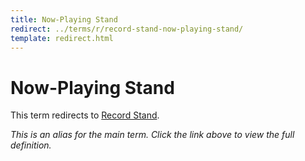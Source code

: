```yaml
---
title: Now-Playing Stand
redirect: ../terms/r/record-stand-now-playing-stand/
template: redirect.html
---
```


# Now-Playing Stand

This term redirects to [Record Stand](../terms/r/record-stand-now-playing-stand/).

*This is an alias for the main term. Click the link above to view the full definition.*
